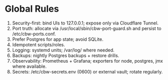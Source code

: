 # Global Rules

1. Security-first: bind UIs to 127.0.0.1; expose only via Cloudflare Tunnel.
2. Port truth: allocate via /usr/local/sbin/cbw-port-guard.sh and persist to /etc/cbw-ports.conf.
3. Prefer Postgres for app state; avoid SQLite.
4. Idempotent scripts/roles.
5. Logging: systemd units; /var/log/<svc> where needed.
6. Backups: nightly Postgres backups + restore drills.
7. Observability: Prometheus + Grafana; exporters for node, postgres, jmx where available.
8. Secrets: /etc/cbw-secrets.env (0600) or external vault; rotate regularly.
